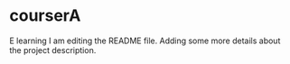 # courserA
E learning
I am editing the README file. Adding some more details about the project description.

